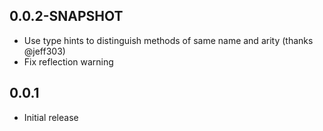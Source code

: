 ## 0.0.2-SNAPSHOT

* Use type hints to distinguish methods of same name and arity (thanks @jeff303)
* Fix reflection warning

## 0.0.1

* Initial release
